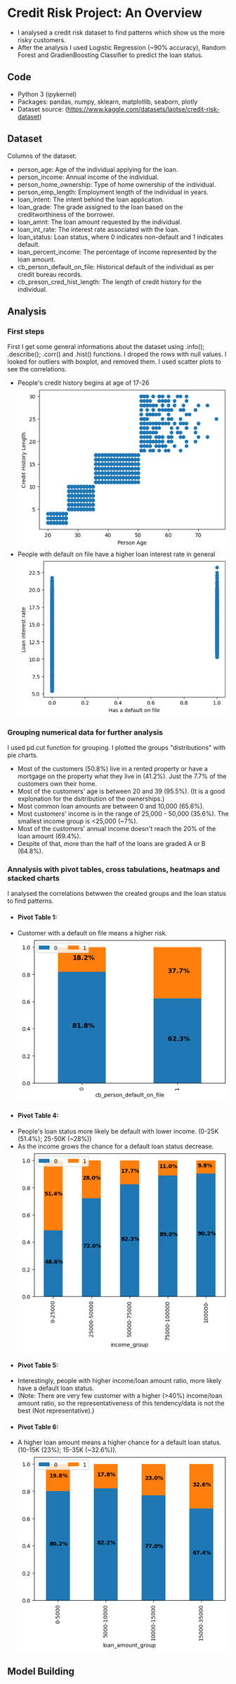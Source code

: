 # Credit Risk Project: An Overview
* I analysed a credit risk dataset to find patterns which show us the more risky customers.
* After the analysis I used Logistic Regression (~90% accuracy), Random Forest and GradienBoosting Classifier to predict the loan status.
## Code
* Python 3 (ipykernel)
* Packages: pandas, numpy, sklearn, matplotlib, seaborn, plotly
* Dataset source: (https://www.kaggle.com/datasets/laotse/credit-risk-dataset)

## Dataset
Columns of the dataset:
* person_age: Age of the individual applying for the loan.
* person_income: Annual income of the individual.
* person_home_ownership: Type of home ownership of the individual.
* person_emp_length: Employment length of the individual in years.
* loan_intent: The intent behind the loan application.
* loan_grade: The grade assigned to the loan based on the creditworthiness of the borrower.
* loan_amnt: The loan amount requested by the individual.
* loan_int_rate: The interest rate associated with the loan.
* loan_status: Loan status, where 0 indicates non-default and 1 indicates default.
* loan_percent_income: The percentage of income represented by the loan amount.
* cb_person_default_on_file: Historical default of the individual as per credit bureau records.
* cb_preson_cred_hist_length: The length of credit history for the individual.

## Analysis
### First steps
First I get some general informations about the dataset using .info(); .describe(); .corr() and .hist() functions.
I droped the rows with null values.
I looked for outliers with boxplot, and removed them.
I used scatter plots to see the correlations.


* People's credit history begins at age of 17-26
![alt text](https://github.com/trauerj/Credit_Risk_Project/blob/main/Images/hist_length_age_plot.png)
* People with default on file have a higher loan interest rate in general
![alt text](https://github.com/trauerj/Credit_Risk_Project/blob/main/Images/default_on_file_int_rate_plot.png)
### Grouping numerical data for further analysis
I used pd.cut function for grouping. I plotted the groups "distributions" with pie charts.
 * Most of the customers (50.8%) live in a rented property or have a mortgage on the property what they live in (41.2%). Just the 7.7% of the customers own their home.
 * Most of the customers' age is between 20 and 39 (95.5%). (It is a good explonation for the dsitribution of the ownerships.)
 * Most common loan amounts are between 0 and 10,000 (65.6%).
 * Most customers' income is in the range of 25,000 - 50,000 (35.6%). The smallest income group is <25,000 (~7%).
 * Most of the customers' annual income doesn't reach the 20% of the loan amount (69.4%).
 * Despite of that, more than the half of the loans are graded A or B (64.8%).
### Annalysis with pivot tables, cross tabulations, heatmaps and stacked charts
I analysed the correlations betwwen the created groups and the loan status to find patterns.
- #### Pivot Table 1:
 - Customer with a default on file means a higher risk.
 ![alt text](https://github.com/trauerj/Credit_Risk_Project/blob/main/Images/default_on_file_status_plot.png)
- #### Pivot Table 4:
 - People's loan status more likely be default with lower income. (0-25K (51.4%); 25-50K (~28%))
 - As the income grows the chance for a default loan status decrease.
 ![alt text](https://github.com/trauerj/Credit_Risk_Project/blob/main/Images/income_status_plot.png)
- #### Pivot Table 5:
 - Interestingly, people with higher income/loan amount ratio, more likely have a default loan status.
 - (Note: There are very few customer with a higher (>40%) income/loan amount ratio, so the representativeness of this tendency/data is not the best (Not representative).)
- #### Pivot Table 6:
 - A higher loan amount means a higher chance for a default loan status. (10-15K (23%); 15-35K (~32.6%)).
![alt text](https://github.com/trauerj/Credit_Risk_Project/blob/main/Images/amount_group_status_plot.png)

## Model Building

